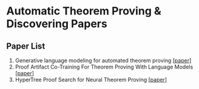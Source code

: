 # Automatic Theorem Proving & Discovering Papers 
## Paper List
1. Generative language modeling for automated theorem proving [[paper]](https://arxiv.org/pdf/2009.03393.pdf)
2. Proof Artifact Co-Training For Theorem Proving With Language Models [[paper]](https://openreview.net/pdf?id=rpxJc9j04U)
3. HyperTree Proof Search for Neural Theorem Proving [[paper]](https://proceedings.neurips.cc/paper_files/paper/2022/hash/a8901c5e85fb8e1823bbf0f755053672-Abstract-Conference.html)
 
